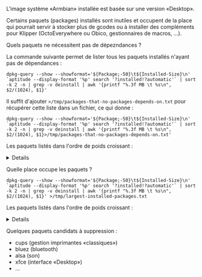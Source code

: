 L'image système «Armbian» installée est basée sur une version «Desktop».

Certains paquets (packages) installés sont inutiles et occupent de la place qui pourrait servir à stocker plus de gcodes ou à installer
des compléments pour Klipper (OctoEverywhere ou Obico, gestionnaires de macros, …).

Quels paquets ne nécessitent pas de dépezndances ?

La commande suivante permet de lister tous les paquets installés n'ayant pas de dépendances :
```
dpkg-query --show --showformat='${Package;-50}\t${Installed-Size}\n' `aptitude --display-format '%p' search '?installed!?automatic'` | sort -k 2 -n | grep -v deinstall | awk '{printf "%.3f MB \t %s\n", $2/(1024), $1}'
```
Il suffit d'ajouter `>/tmp/packages-that-no-packages-depends-on.txt` pour récupérer cette liste dans un fichier, ce qui donne :
```
dpkg-query --show --showformat='${Package;-50}\t${Installed-Size}\n' `aptitude --display-format '%p' search '?installed!?automatic'` | sort -k 2 -n | grep -v deinstall | awk '{printf "%.3f MB \t %s\n", $2/(1024), $1}>/tmp/packages-that-no-packages-depends-on.txt'
```

Les paquets listés dans l'ordre de poids croissant : 
<details>
    0.000 MB 	 armbian-config
0.000 MB 	 armbian-zsh
0.000 MB 	 makerbase-client
0.001 MB 	 armbian-bsp-cli-mkspi
0.001 MB 	 armbian-buster-desktop-xfce
0.001 MB 	 armbian-firmware
0.001 MB 	 linux-u-boot-mkspi-edge
0.008 MB 	 printer-driver-all
0.010 MB 	 libboost-all-dev
0.015 MB 	 python2-dev
0.016 MB 	 xfce4
0.017 MB 	 python3-dev
0.020 MB 	 build-essential
0.020 MB 	 laptop-detect
0.021 MB 	 init
0.021 MB 	 wireless-regdb
0.023 MB 	 libu2f-udev
0.026 MB 	 fonts-guru
0.029 MB 	 libsemanage-common
0.029 MB 	 virtualenv
0.030 MB 	 libestr0
0.031 MB 	 fake-hwclock
0.032 MB 	 libaudit-common
0.032 MB 	 libproxy1-plugin-networkmanager
0.033 MB 	 libxdamage1
0.033 MB 	 xbacklight
0.034 MB 	 libxcomposite1
0.038 MB 	 libxau6
0.038 MB 	 libxinerama1
0.039 MB 	 fonts-ubuntu-font-family-console
0.039 MB 	 ttf-ubuntu-font-family
0.040 MB 	 libkeyutils1
0.040 MB 	 libnotify-bin
0.040 MB 	 vlan
0.040 MB 	 xtermset
0.041 MB 	 libmnl0
0.041 MB 	 libnpth0
0.042 MB 	 libcap-ng0
0.043 MB 	 libwmf0.2-7-gtk
0.043 MB 	 netbase
0.044 MB 	 gcc
0.045 MB 	 hostname
0.047 MB 	 ifenslave
0.047 MB 	 libcap2
0.048 MB 	 libatk-adaptor
0.048 MB 	 lsb-base
0.048 MB 	 toilet
0.050 MB 	 gstreamer1.0-packagekit
0.050 MB 	 iperf3
0.050 MB 	 iputils-arping
0.050 MB 	 libattr1
0.050 MB 	 libffi6
0.050 MB 	 xwallpaper
0.051 MB 	 libxfixes3
0.052 MB 	 libargon2-1
0.052 MB 	 libfontenc1
0.052 MB 	 libxdmcp6
0.054 MB 	 liblocale-gettext-perl
0.055 MB 	 librsvg2-common
0.055 MB 	 sysfsutils
0.055 MB 	 xserver-xorg-video-fbdev
0.056 MB 	 stress
0.058 MB 	 libnl-genl-3-dev
0.061 MB 	 sensible-utils
0.062 MB 	 evtest
0.062 MB 	 libfastjson4
0.063 MB 	 libacl1
0.063 MB 	 nocache
0.064 MB 	 libxrender1
0.065 MB 	 libdebconfclient0
0.066 MB 	 inputattach
0.067 MB 	 libgtk2.0-bin
0.067 MB 	 libjpeg-dev
0.068 MB 	 libfont-afm-perl
0.068 MB 	 libjson-c3
0.068 MB 	 whiptail
0.069 MB 	 libgsettings-qt1
0.069 MB 	 xtermcontrol
0.070 MB 	 stm32flash
0.071 MB 	 libjbig0
0.071 MB 	 python3-libgpiod
0.072 MB 	 libdatrie1
0.073 MB 	 haveged
0.073 MB 	 libproxy1-plugin-gsettings
0.073 MB 	 libxcursor1
0.073 MB 	 qrencode
0.076 MB 	 libxrandr2
0.080 MB 	 linux-base
0.080 MB 	 update-inetd
0.082 MB 	 xinit
0.084 MB 	 fping
0.086 MB 	 libcom-err2
0.087 MB 	 readline-common
0.088 MB 	 libthai0
0.089 MB 	 libcap2-bin
0.089 MB 	 pavumeter
0.089 MB 	 profile-sync-daemon
0.092 MB 	 netcat-openbsd
0.093 MB 	 libgcc1
0.094 MB 	 xinput
0.095 MB 	 libsasl2-modules-db
0.096 MB 	 anacron
0.096 MB 	 nginx
0.098 MB 	 iotop
0.098 MB 	 iputils-ping
0.098 MB 	 libss2
0.099 MB 	 jq
0.099 MB 	 usb-modeswitch-data
0.102 MB 	 bridge-utils
0.102 MB 	 libbz2-1.0
0.102 MB 	 libtasn1-6
0.102 MB 	 libwrap0-dev
0.103 MB 	 debconf-utils
0.104 MB 	 mmc-utils
0.104 MB 	 libavahi-common3
0.104 MB 	 libproc-processtable-perl
0.106 MB 	 xorg-docs-core
0.107 MB 	 libpangocairo-1.0-0
0.108 MB 	 gtk2-engines-pixbuf
0.108 MB 	 initramfs-tools
0.110 MB 	 avahi-autoipd
0.110 MB 	 libassuan0
0.110 MB 	 libldap-common
0.111 MB 	 cups-bsd
0.113 MB 	 libip4tc0
0.113 MB 	 libxext6
0.114 MB 	 dfu-util
0.114 MB 	 pinentry-curses
0.115 MB 	 xdotool
0.116 MB 	 libuuid1
0.116 MB 	 libxcb-shm0
0.116 MB 	 sysvinit-utils
0.118 MB 	 fonts-kacst-one
0.118 MB 	 libavahi-client3
0.120 MB 	 matchbox-keyboard
0.121 MB 	 libhavege1
0.121 MB 	 libkmod2
0.122 MB 	 libdigest-sha-perl
0.122 MB 	 libusb-1.0-0
0.122 MB 	 systemd-sysv
0.123 MB 	 libklibc
0.125 MB 	 pv
0.126 MB 	 liblz4-1
0.129 MB 	 libxi6
0.130 MB 	 fonts-guru-extra
0.130 MB 	 init-system-helpers
0.130 MB 	 mesa-utils
0.130 MB 	 pasystray
0.131 MB 	 rfkill
0.134 MB 	 python3-virtualenv
0.135 MB 	 gtk-update-icon-cache
0.135 MB 	 keyutils
0.135 MB 	 logrotate
0.138 MB 	 libxtables12
0.141 MB 	 libpangoft2-1.0-0
0.142 MB 	 usb-modeswitch
0.144 MB 	 brltty-x11
0.146 MB 	 pamix
0.148 MB 	 liblognorm5
0.148 MB 	 sunxi-tools
0.149 MB 	 dbus-x11
0.153 MB 	 libaudit1
0.156 MB 	 libapparmor1
0.158 MB 	 libfontembed1
0.158 MB 	 spice-vdagent
0.158 MB 	 zlib1g
0.161 MB 	 libkrb5support0
0.162 MB 	 cpufrequtils
0.162 MB 	 libxcb-render0
0.163 MB 	 f3
0.163 MB 	 libgpg-error0
0.165 MB 	 gdebi
0.166 MB 	 libgraphite2-3
0.167 MB 	 libfribidi0
0.174 MB 	 libselinux1
0.174 MB 	 mawk
0.175 MB 	 libbsd0
0.177 MB 	 bzip2
0.177 MB 	 liblmdb-dev
0.180 MB 	 libsasl2-2
0.183 MB 	 pkg-config
0.184 MB 	 ucf
0.187 MB 	 resolvconf
0.188 MB 	 libnss-myhostname
0.190 MB 	 libatk1.0-0
0.192 MB 	 gnome-orca
0.203 MB 	 initramfs-tools-core
0.205 MB 	 imagemagick
0.207 MB 	 ghostscript-x
0.209 MB 	 debianutils
0.211 MB 	 ifupdown
0.215 MB 	 dash
0.217 MB 	 libpopt0
0.218 MB 	 policykit-1
0.221 MB 	 libpam-modules-bin
0.223 MB 	 base-passwd
0.224 MB 	 bc
0.224 MB 	 dosfstools
0.224 MB 	 kmod
0.226 MB 	 pulseaudio-module-bluetooth
0.229 MB 	 libusb-dev
0.229 MB 	 debian-archive-keyring
0.229 MB 	 gzip
0.229 MB 	 libksba8
0.230 MB 	 bluez-cups
0.230 MB 	 cifs-utils
0.230 MB 	 libpam0g
0.232 MB 	 xserver-xorg
0.235 MB 	 libhogweed4
0.237 MB 	 fbset
0.242 MB 	 gcc-8-base
0.244 MB 	 libcrack2
0.245 MB 	 hdparm
0.245 MB 	 pavucontrol-qt
0.247 MB 	 iw
0.249 MB 	 cron
0.249 MB 	 liblzma5
0.249 MB 	 libudev1
0.251 MB 	 dmsetup
0.251 MB 	 gtk2-engines-murrine
0.251 MB 	 html2text
0.253 MB 	 htop
0.262 MB 	 less
0.269 MB 	 i2c-tools
0.270 MB 	 libidn2-0
0.271 MB 	 libusb-1.0-0-dev
0.271 MB 	 netplan.io
0.271 MB 	 parted
0.274 MB 	 bsdutils
0.274 MB 	 wireless-tools
0.275 MB 	 libxcb1
0.286 MB 	 libsemanage1
0.292 MB 	 unattended-upgrades
0.295 MB 	 libidn11
0.295 MB 	 libseccomp2
0.297 MB 	 usbutils
0.300 MB 	 libjpeg62-turbo
0.300 MB 	 wireguard-tools
0.302 MB 	 libk5crypto3
0.305 MB 	 expect
0.307 MB 	 libsmartcols1
0.308 MB 	 caffeine
0.326 MB 	 libcroco3
0.332 MB 	 base-files
0.333 MB 	 libffi-dev
0.334 MB 	 libfuse2
0.341 MB 	 libpam-gnome-keyring
0.349 MB 	 xdg-user-dirs-gtk
0.356 MB 	 software-properties-gtk
0.359 MB 	 doc-base
0.359 MB 	 ncurses-base
0.361 MB 	 libnewt0.52
0.362 MB 	 xdg-user-dirs
0.370 MB 	 dhcpcd5
0.371 MB 	 libnettle6
0.372 MB 	 ethtool
0.377 MB 	 libncursesw6
0.379 MB 	 libpam-systemd
0.388 MB 	 curl
0.389 MB 	 libopenjp2-7
0.389 MB 	 mount
0.391 MB 	 libreadline7
0.393 MB 	 ca-certificates
0.394 MB 	 klibc-utils
0.395 MB 	 libpango-1.0-0
0.396 MB 	 xfonts-utils
0.401 MB 	 libwebp6
0.404 MB 	 fonts-opensymbol
0.406 MB 	 libgssapi-krb5-2
0.406 MB 	 libv4l-dev
0.407 MB 	 f2fs-tools
0.410 MB 	 libexpat1
0.411 MB 	 console-setup
0.411 MB 	 libcryptsetup12
0.415 MB 	 zlib1g-dev
0.417 MB 	 libpng16-16
0.422 MB 	 libblkid1
0.428 MB 	 lxtask
0.431 MB 	 fontconfig-config
0.431 MB 	 hicolor-icon-theme
0.444 MB 	 libgail-common
0.446 MB 	 software-properties-common
0.456 MB 	 xfonts-scalable
0.464 MB 	 libext2fs2
0.465 MB 	 libapt-inst2.0
0.467 MB 	 libdbus-1-3
0.467 MB 	 lsof
0.468 MB 	 device-tree-compiler
0.469 MB 	 cups-client
0.470 MB 	 libdevmapper1.02.1
0.472 MB 	 fdisk
0.472 MB 	 libmount1
0.481 MB 	 x11-xserver-utils
0.482 MB 	 chrony
0.488 MB 	 hplip
0.508 MB 	 debconf
0.509 MB 	 libtinfo6
0.510 MB 	 libldap-2.4-2
0.513 MB 	 libfontconfig1
0.513 MB 	 libgmp10
0.515 MB 	 libgdk-pixbuf2.0-0
0.518 MB 	 unzip
0.530 MB 	 fontconfig
0.533 MB 	 libfdisk1
0.542 MB 	 u-boot-tools
0.559 MB 	 hunspell-en-us
0.561 MB 	 libzstd1
0.562 MB 	 ncurses-bin
0.563 MB 	 cracklib-runtime
0.564 MB 	 dbus
0.568 MB 	 viewnior
0.572 MB 	 redshift
0.584 MB 	 psmisc
0.587 MB 	 gpg-wks-server
0.587 MB 	 libnl-3-dev
0.591 MB 	 libpcre3
0.599 MB 	 libthai-data
0.600 MB 	 gpg-wks-client
0.603 MB 	 zip
0.610 MB 	 libtiff5
0.623 MB 	 libsodium-dev
0.637 MB 	 libsepol1
0.642 MB 	 foomatic-db-compressed-ppds
0.652 MB 	 libisc-export1100
0.652 MB 	 xfonts-encodings
0.661 MB 	 isc-dhcp-client
0.670 MB 	 dnsutils
0.671 MB 	 iozone3
0.673 MB 	 python3-apt
0.682 MB 	 python3-distutils
0.683 MB 	 mousetweaks
0.689 MB 	 libpixman-1-0
0.707 MB 	 gnupg
0.708 MB 	 lshw
0.711 MB 	 libcups2
0.715 MB 	 figlet
0.722 MB 	 gpgconf
0.724 MB 	 rsync
0.738 MB 	 libsystemd0
0.740 MB 	 dictionaries-common
0.752 MB 	 libavahi-common-data
0.776 MB 	 libfreetype6
0.789 MB 	 xfce4-notifyd
0.798 MB 	 lightdm
0.814 MB 	 gpgv
0.829 MB 	 adduser
0.842 MB 	 libpam-modules
0.850 MB 	 bluez-tools
0.854 MB 	 thunar-volman
0.854 MB 	 sed
0.878 MB 	 gpgsm
0.903 MB 	 xfce4-screenshooter
0.906 MB 	 evince
0.911 MB 	 pavucontrol
0.914 MB 	 libelf1
0.929 MB 	 net-tools
0.936 MB 	 gnome-font-viewer
0.936 MB 	 libgcrypt20
0.942 MB 	 libwebsocketpp-dev
0.955 MB 	 fonts-kacst
0.967 MB 	 grep
0.970 MB 	 cpio
0.972 MB 	 libdbus-1-dev
0.972 MB 	 screen
0.979 MB 	 gir1.2-gtk-3.0
0.999 MB 	 system-config-printer
1.028 MB 	 hostapd
1.031 MB 	 cups
1.047 MB 	 libpam-runtime
1.058 MB 	 apt-utils
1.074 MB 	 avrdude
1.084 MB 	 libkrb5-3
1.134 MB 	 dialog
1.185 MB 	 gpg-agent
1.187 MB 	 libatk1.0-data
1.188 MB 	 pciutils
1.192 MB 	 dirmngr
1.212 MB 	 flex
1.242 MB 	 libsqlite3-0
1.275 MB 	 dos2unix
1.282 MB 	 gstreamer1.0-plugins-base-apps
1.291 MB 	 slick-greeter
1.312 MB 	 libcairo2
1.325 MB 	 e2fsprogs
1.332 MB 	 bash-completion
1.357 MB 	 ntfs-3g
1.360 MB 	 gstreamer1.0-pulseaudio
1.364 MB 	 libp11-kit0
1.385 MB 	 gtk2-engines
1.407 MB 	 openssh-server
1.408 MB 	 openssl
1.411 MB 	 gpg
1.433 MB 	 libcurl4-openssl-dev
1.433 MB 	 mc
1.438 MB 	 libusb-1.0-doc
1.477 MB 	 mousepad
1.499 MB 	 libx11-6
1.502 MB 	 diffutils
1.511 MB 	 libunistring2
1.559 MB 	 xarchiver
1.569 MB 	 sysstat
1.584 MB 	 kbd
1.624 MB 	 libdb5.3
1.635 MB 	 libx11-data
1.668 MB 	 gvfs-backends
1.672 MB 	 rsyslog
1.701 MB 	 libslang2
1.717 MB 	 console-setup-linux
1.723 MB 	 cups-filters
1.738 MB 	 libharfbuzz0b
1.742 MB 	 automake
1.748 MB 	 smbclient
1.760 MB 	 smartmontools
1.771 MB 	 gnupg-utils
1.774 MB 	 libxml2
1.889 MB 	 findutils
1.899 MB 	 ffmpeg
1.942 MB 	 libstdc++6
1.994 MB 	 iptables
2.044 MB 	 fonts-liberation
2.050 MB 	 terminator
2.082 MB 	 x11-apps
2.133 MB 	 alsa-utils
2.153 MB 	 xterm
2.184 MB 	 nano
2.187 MB 	 xfce4-terminal
2.196 MB 	 bison
2.213 MB 	 numix-gtk-theme
2.243 MB 	 libncurses-dev
2.267 MB 	 xscreensaver
2.268 MB 	 libdns-export1104
2.271 MB 	 xserver-xorg-legacy
2.481 MB 	 passwd
2.497 MB 	 iproute2
2.514 MB 	 keyboard-configuration
2.515 MB 	 libgdk-pixbuf2.0-common
2.608 MB 	 login
2.681 MB 	 libgnutls30
2.683 MB 	 packagekit
2.714 MB 	 fonts-stix
2.733 MB 	 libcairo2-dev
2.803 MB 	 vim
2.815 MB 	 tar
2.885 MB 	 fonts-dejavu-core
2.968 MB 	 tzdata
2.993 MB 	 libc-bin
3.025 MB 	 libapt-pkg5.0
3.031 MB 	 fonts-symbola
3.161 MB 	 wpasupplicant
3.173 MB 	 wget
3.271 MB 	 btrfs-progs
3.483 MB 	 dmz-cursor-theme
3.603 MB 	 xfonts-75dpi
3.610 MB 	 xcursor-themes
3.629 MB 	 libssl1.1
3.650 MB 	 sudo
3.723 MB 	 libglib2.0-0
3.852 MB 	 apt
3.975 MB 	 aptitude
4.005 MB 	 xfonts-100dpi
4.010 MB 	 util-linux
4.068 MB 	 ncurses-term
4.130 MB 	 libc-l10n
4.494 MB 	 gnupg-l10n
4.608 MB 	 p7zip-full
4.679 MB 	 bluez
4.714 MB 	 shared-mime-info
4.719 MB 	 librsvg2-2
4.845 MB 	 blueman
5.684 MB 	 libgtk2.0-0
5.908 MB 	 xkb-data
6.089 MB 	 brltty
6.310 MB 	 openprinting-ppds
6.330 MB 	 bash
6.518 MB 	 dpkg
6.998 MB 	 xfonts-base
7.476 MB 	 libssl-dev
7.888 MB 	 libgirepository1.0-dev
8.016 MB 	 udev
8.813 MB 	 linux-dtb-edge-rockchip64
9.518 MB 	 libc6
9.575 MB 	 perl-base
10.445 MB 	 evince-common
10.498 MB 	 fonts-freefont-ttf
11.077 MB 	 python3-numpy
11.486 MB 	 libwebsocketpp-doc
12.696 MB 	 systemd
13.186 MB 	 python3-matplotlib
14.844 MB 	 coreutils
14.894 MB 	 binutils-avr
14.929 MB 	 nlohmann-json3-dev
15.664 MB 	 cmake
15.729 MB 	 locales
16.603 MB 	 numix-icon-theme-circle
16.876 MB 	 fonts-arphic-ukai
19.463 MB 	 libgtk2.0-common
20.518 MB 	 fonts-arphic-uming
24.479 MB 	 libatlas-base-dev
26.176 MB 	 adwaita-icon-theme
28.179 MB 	 fonts-nanum
28.228 MB 	 binutils-arm-none-eabi
30.833 MB 	 libicu63
34.398 MB 	 git
35.333 MB 	 unicode-data
41.216 MB 	 avr-libc
47.330 MB 	 numix-icon-theme
68.302 MB 	 gcc-avr
89.584 MB 	 linux-image-edge-rockchip64
183.311 MB 	 libgl1-mesa-dri
473.239 MB 	 gcc-arm-none-eabi
524.755 MB 	 libnewlib-arm-none-eabi
</details>

Quelle place occupe les paquets ?

```
dpkg-query --show --showformat='${Package;-50}\t${Installed-Size}\n' `aptitude --display-format '%p' search '?installed!?automatic'` | sort -k 2 -n | grep -v deinstall | awk '{printf "%.3f MB \t %s\n", $2/(1024), $1}' >/tmp/largest-installed-packages.txt
```

Les paquets listés dans l'ordre de poids croissant : 

<details>
    0.000 MB 	 armbian-config
0.000 MB 	 armbian-zsh
0.000 MB 	 makerbase-client
0.001 MB 	 armbian-bsp-cli-mkspi
0.001 MB 	 armbian-buster-desktop-xfce
0.001 MB 	 armbian-firmware
0.001 MB 	 linux-u-boot-mkspi-edge
0.008 MB 	 printer-driver-all
0.010 MB 	 libboost-all-dev
0.015 MB 	 python2-dev
0.016 MB 	 xfce4
0.017 MB 	 python3-dev
0.020 MB 	 build-essential
0.020 MB 	 laptop-detect
0.021 MB 	 init
0.021 MB 	 wireless-regdb
0.023 MB 	 libu2f-udev
0.026 MB 	 fonts-guru
0.029 MB 	 libsemanage-common
0.029 MB 	 virtualenv
0.030 MB 	 libestr0
0.031 MB 	 fake-hwclock
0.032 MB 	 libaudit-common
0.032 MB 	 libproxy1-plugin-networkmanager
0.033 MB 	 libxdamage1
0.033 MB 	 xbacklight
0.034 MB 	 libxcomposite1
0.038 MB 	 libxau6
0.038 MB 	 libxinerama1
0.039 MB 	 fonts-ubuntu-font-family-console
0.039 MB 	 ttf-ubuntu-font-family
0.040 MB 	 libkeyutils1
0.040 MB 	 libnotify-bin
0.040 MB 	 vlan
0.040 MB 	 xtermset
0.041 MB 	 libmnl0
0.041 MB 	 libnpth0
0.042 MB 	 libcap-ng0
0.043 MB 	 libwmf0.2-7-gtk
0.043 MB 	 netbase
0.044 MB 	 gcc
0.045 MB 	 hostname
0.047 MB 	 ifenslave
0.047 MB 	 libcap2
0.048 MB 	 libatk-adaptor
0.048 MB 	 lsb-base
0.048 MB 	 toilet
0.050 MB 	 gstreamer1.0-packagekit
0.050 MB 	 iperf3
0.050 MB 	 iputils-arping
0.050 MB 	 libattr1
0.050 MB 	 libffi6
0.050 MB 	 xwallpaper
0.051 MB 	 libxfixes3
0.052 MB 	 libargon2-1
0.052 MB 	 libfontenc1
0.052 MB 	 libxdmcp6
0.054 MB 	 liblocale-gettext-perl
0.055 MB 	 librsvg2-common
0.055 MB 	 sysfsutils
0.055 MB 	 xserver-xorg-video-fbdev
0.056 MB 	 stress
0.058 MB 	 libnl-genl-3-dev
0.061 MB 	 sensible-utils
0.062 MB 	 evtest
0.062 MB 	 libfastjson4
0.063 MB 	 libacl1
0.063 MB 	 nocache
0.064 MB 	 libxrender1
0.065 MB 	 libdebconfclient0
0.066 MB 	 inputattach
0.067 MB 	 libgtk2.0-bin
0.067 MB 	 libjpeg-dev
0.068 MB 	 libfont-afm-perl
0.068 MB 	 libjson-c3
0.068 MB 	 whiptail
0.069 MB 	 libgsettings-qt1
0.069 MB 	 xtermcontrol
0.070 MB 	 stm32flash
0.071 MB 	 libjbig0
0.071 MB 	 python3-libgpiod
0.072 MB 	 libdatrie1
0.073 MB 	 haveged
0.073 MB 	 libproxy1-plugin-gsettings
0.073 MB 	 libxcursor1
0.073 MB 	 qrencode
0.076 MB 	 libxrandr2
0.080 MB 	 linux-base
0.080 MB 	 update-inetd
0.082 MB 	 xinit
0.084 MB 	 fping
0.086 MB 	 libcom-err2
0.087 MB 	 readline-common
0.088 MB 	 libthai0
0.089 MB 	 libcap2-bin
0.089 MB 	 pavumeter
0.089 MB 	 profile-sync-daemon
0.092 MB 	 netcat-openbsd
0.093 MB 	 libgcc1
0.094 MB 	 xinput
0.095 MB 	 libsasl2-modules-db
0.096 MB 	 anacron
0.096 MB 	 nginx
0.098 MB 	 iotop
0.098 MB 	 iputils-ping
0.098 MB 	 libss2
0.099 MB 	 jq
0.099 MB 	 usb-modeswitch-data
0.102 MB 	 bridge-utils
0.102 MB 	 libbz2-1.0
0.102 MB 	 libtasn1-6
0.102 MB 	 libwrap0-dev
0.103 MB 	 debconf-utils
0.104 MB 	 mmc-utils
0.104 MB 	 libavahi-common3
0.104 MB 	 libproc-processtable-perl
0.106 MB 	 xorg-docs-core
0.107 MB 	 libpangocairo-1.0-0
0.108 MB 	 gtk2-engines-pixbuf
0.108 MB 	 initramfs-tools
0.110 MB 	 avahi-autoipd
0.110 MB 	 libassuan0
0.110 MB 	 libldap-common
0.111 MB 	 cups-bsd
0.113 MB 	 libip4tc0
0.113 MB 	 libxext6
0.114 MB 	 dfu-util
0.114 MB 	 pinentry-curses
0.115 MB 	 xdotool
0.116 MB 	 libuuid1
0.116 MB 	 libxcb-shm0
0.116 MB 	 sysvinit-utils
0.118 MB 	 fonts-kacst-one
0.118 MB 	 libavahi-client3
0.120 MB 	 matchbox-keyboard
0.121 MB 	 libhavege1
0.121 MB 	 libkmod2
0.122 MB 	 libdigest-sha-perl
0.122 MB 	 libusb-1.0-0
0.122 MB 	 systemd-sysv
0.123 MB 	 libklibc
0.125 MB 	 pv
0.126 MB 	 liblz4-1
0.129 MB 	 libxi6
0.130 MB 	 fonts-guru-extra
0.130 MB 	 init-system-helpers
0.130 MB 	 mesa-utils
0.130 MB 	 pasystray
0.131 MB 	 rfkill
0.134 MB 	 python3-virtualenv
0.135 MB 	 gtk-update-icon-cache
0.135 MB 	 keyutils
0.135 MB 	 logrotate
0.138 MB 	 libxtables12
0.141 MB 	 libpangoft2-1.0-0
0.142 MB 	 usb-modeswitch
0.144 MB 	 brltty-x11
0.146 MB 	 pamix
0.148 MB 	 liblognorm5
0.148 MB 	 sunxi-tools
0.149 MB 	 dbus-x11
0.153 MB 	 libaudit1
0.156 MB 	 libapparmor1
0.158 MB 	 libfontembed1
0.158 MB 	 spice-vdagent
0.158 MB 	 zlib1g
0.161 MB 	 libkrb5support0
0.162 MB 	 cpufrequtils
0.162 MB 	 libxcb-render0
0.163 MB 	 f3
0.163 MB 	 libgpg-error0
0.165 MB 	 gdebi
0.166 MB 	 libgraphite2-3
0.167 MB 	 libfribidi0
0.174 MB 	 libselinux1
0.174 MB 	 mawk
0.175 MB 	 libbsd0
0.177 MB 	 bzip2
0.177 MB 	 liblmdb-dev
0.180 MB 	 libsasl2-2
0.183 MB 	 pkg-config
0.184 MB 	 ucf
0.187 MB 	 resolvconf
0.188 MB 	 libnss-myhostname
0.190 MB 	 libatk1.0-0
0.192 MB 	 gnome-orca
0.203 MB 	 initramfs-tools-core
0.205 MB 	 imagemagick
0.207 MB 	 ghostscript-x
0.209 MB 	 debianutils
0.211 MB 	 ifupdown
0.215 MB 	 dash
0.217 MB 	 libpopt0
0.218 MB 	 policykit-1
0.221 MB 	 libpam-modules-bin
0.223 MB 	 base-passwd
0.224 MB 	 bc
0.224 MB 	 dosfstools
0.224 MB 	 kmod
0.226 MB 	 pulseaudio-module-bluetooth
0.229 MB 	 libusb-dev
0.229 MB 	 debian-archive-keyring
0.229 MB 	 gzip
0.229 MB 	 libksba8
0.230 MB 	 bluez-cups
0.230 MB 	 cifs-utils
0.230 MB 	 libpam0g
0.232 MB 	 xserver-xorg
0.235 MB 	 libhogweed4
0.237 MB 	 fbset
0.242 MB 	 gcc-8-base
0.244 MB 	 libcrack2
0.245 MB 	 hdparm
0.245 MB 	 pavucontrol-qt
0.247 MB 	 iw
0.249 MB 	 cron
0.249 MB 	 liblzma5
0.249 MB 	 libudev1
0.251 MB 	 dmsetup
0.251 MB 	 gtk2-engines-murrine
0.251 MB 	 html2text
0.253 MB 	 htop
0.262 MB 	 less
0.269 MB 	 i2c-tools
0.270 MB 	 libidn2-0
0.271 MB 	 libusb-1.0-0-dev
0.271 MB 	 netplan.io
0.271 MB 	 parted
0.274 MB 	 bsdutils
0.274 MB 	 wireless-tools
0.275 MB 	 libxcb1
0.286 MB 	 libsemanage1
0.292 MB 	 unattended-upgrades
0.295 MB 	 libidn11
0.295 MB 	 libseccomp2
0.297 MB 	 usbutils
0.300 MB 	 libjpeg62-turbo
0.300 MB 	 wireguard-tools
0.302 MB 	 libk5crypto3
0.305 MB 	 expect
0.307 MB 	 libsmartcols1
0.308 MB 	 caffeine
0.326 MB 	 libcroco3
0.332 MB 	 base-files
0.333 MB 	 libffi-dev
0.334 MB 	 libfuse2
0.341 MB 	 libpam-gnome-keyring
0.349 MB 	 xdg-user-dirs-gtk
0.356 MB 	 software-properties-gtk
0.359 MB 	 doc-base
0.359 MB 	 ncurses-base
0.361 MB 	 libnewt0.52
0.362 MB 	 xdg-user-dirs
0.370 MB 	 dhcpcd5
0.371 MB 	 libnettle6
0.372 MB 	 ethtool
0.377 MB 	 libncursesw6
0.379 MB 	 libpam-systemd
0.388 MB 	 curl
0.389 MB 	 libopenjp2-7
0.389 MB 	 mount
0.391 MB 	 libreadline7
0.393 MB 	 ca-certificates
0.394 MB 	 klibc-utils
0.395 MB 	 libpango-1.0-0
0.396 MB 	 xfonts-utils
0.401 MB 	 libwebp6
0.404 MB 	 fonts-opensymbol
0.406 MB 	 libgssapi-krb5-2
0.406 MB 	 libv4l-dev
0.407 MB 	 f2fs-tools
0.410 MB 	 libexpat1
0.411 MB 	 console-setup
0.411 MB 	 libcryptsetup12
0.415 MB 	 zlib1g-dev
0.417 MB 	 libpng16-16
0.422 MB 	 libblkid1
0.428 MB 	 lxtask
0.431 MB 	 fontconfig-config
0.431 MB 	 hicolor-icon-theme
0.444 MB 	 libgail-common
0.446 MB 	 software-properties-common
0.456 MB 	 xfonts-scalable
0.464 MB 	 libext2fs2
0.465 MB 	 libapt-inst2.0
0.467 MB 	 libdbus-1-3
0.467 MB 	 lsof
0.468 MB 	 device-tree-compiler
0.469 MB 	 cups-client
0.470 MB 	 libdevmapper1.02.1
0.472 MB 	 fdisk
0.472 MB 	 libmount1
0.481 MB 	 x11-xserver-utils
0.482 MB 	 chrony
0.488 MB 	 hplip
0.508 MB 	 debconf
0.509 MB 	 libtinfo6
0.510 MB 	 libldap-2.4-2
0.513 MB 	 libfontconfig1
0.513 MB 	 libgmp10
0.515 MB 	 libgdk-pixbuf2.0-0
0.518 MB 	 unzip
0.530 MB 	 fontconfig
0.533 MB 	 libfdisk1
0.542 MB 	 u-boot-tools
0.559 MB 	 hunspell-en-us
0.561 MB 	 libzstd1
0.562 MB 	 ncurses-bin
0.563 MB 	 cracklib-runtime
0.564 MB 	 dbus
0.568 MB 	 viewnior
0.572 MB 	 redshift
0.584 MB 	 psmisc
0.587 MB 	 gpg-wks-server
0.587 MB 	 libnl-3-dev
0.591 MB 	 libpcre3
0.599 MB 	 libthai-data
0.600 MB 	 gpg-wks-client
0.603 MB 	 zip
0.610 MB 	 libtiff5
0.623 MB 	 libsodium-dev
0.637 MB 	 libsepol1
0.642 MB 	 foomatic-db-compressed-ppds
0.652 MB 	 libisc-export1100
0.652 MB 	 xfonts-encodings
0.661 MB 	 isc-dhcp-client
0.670 MB 	 dnsutils
0.671 MB 	 iozone3
0.673 MB 	 python3-apt
0.682 MB 	 python3-distutils
0.683 MB 	 mousetweaks
0.689 MB 	 libpixman-1-0
0.707 MB 	 gnupg
0.708 MB 	 lshw
0.711 MB 	 libcups2
0.715 MB 	 figlet
0.722 MB 	 gpgconf
0.724 MB 	 rsync
0.738 MB 	 libsystemd0
0.740 MB 	 dictionaries-common
0.752 MB 	 libavahi-common-data
0.776 MB 	 libfreetype6
0.789 MB 	 xfce4-notifyd
0.798 MB 	 lightdm
0.814 MB 	 gpgv
0.829 MB 	 adduser
0.842 MB 	 libpam-modules
0.850 MB 	 bluez-tools
0.854 MB 	 thunar-volman
0.854 MB 	 sed
0.878 MB 	 gpgsm
0.903 MB 	 xfce4-screenshooter
0.906 MB 	 evince
0.911 MB 	 pavucontrol
0.914 MB 	 libelf1
0.929 MB 	 net-tools
0.936 MB 	 gnome-font-viewer
0.936 MB 	 libgcrypt20
0.942 MB 	 libwebsocketpp-dev
0.955 MB 	 fonts-kacst
0.967 MB 	 grep
0.970 MB 	 cpio
0.972 MB 	 libdbus-1-dev
0.972 MB 	 screen
0.979 MB 	 gir1.2-gtk-3.0
0.999 MB 	 system-config-printer
1.028 MB 	 hostapd
1.031 MB 	 cups
1.047 MB 	 libpam-runtime
1.058 MB 	 apt-utils
1.074 MB 	 avrdude
1.084 MB 	 libkrb5-3
1.134 MB 	 dialog
1.185 MB 	 gpg-agent
1.187 MB 	 libatk1.0-data
1.188 MB 	 pciutils
1.192 MB 	 dirmngr
1.212 MB 	 flex
1.242 MB 	 libsqlite3-0
1.275 MB 	 dos2unix
1.282 MB 	 gstreamer1.0-plugins-base-apps
1.291 MB 	 slick-greeter
1.312 MB 	 libcairo2
1.325 MB 	 e2fsprogs
1.332 MB 	 bash-completion
1.357 MB 	 ntfs-3g
1.360 MB 	 gstreamer1.0-pulseaudio
1.364 MB 	 libp11-kit0
1.385 MB 	 gtk2-engines
1.407 MB 	 openssh-server
1.408 MB 	 openssl
1.411 MB 	 gpg
1.433 MB 	 libcurl4-openssl-dev
1.433 MB 	 mc
1.438 MB 	 libusb-1.0-doc
1.477 MB 	 mousepad
1.499 MB 	 libx11-6
1.502 MB 	 diffutils
1.511 MB 	 libunistring2
1.559 MB 	 xarchiver
1.569 MB 	 sysstat
1.584 MB 	 kbd
1.624 MB 	 libdb5.3
1.635 MB 	 libx11-data
1.668 MB 	 gvfs-backends
1.672 MB 	 rsyslog
1.701 MB 	 libslang2
1.717 MB 	 console-setup-linux
1.723 MB 	 cups-filters
1.738 MB 	 libharfbuzz0b
1.742 MB 	 automake
1.748 MB 	 smbclient
1.760 MB 	 smartmontools
1.771 MB 	 gnupg-utils
1.774 MB 	 libxml2
1.889 MB 	 findutils
1.899 MB 	 ffmpeg
1.942 MB 	 libstdc++6
1.994 MB 	 iptables
2.044 MB 	 fonts-liberation
2.050 MB 	 terminator
2.082 MB 	 x11-apps
2.133 MB 	 alsa-utils
2.153 MB 	 xterm
2.184 MB 	 nano
2.187 MB 	 xfce4-terminal
2.196 MB 	 bison
2.213 MB 	 numix-gtk-theme
2.243 MB 	 libncurses-dev
2.267 MB 	 xscreensaver
2.268 MB 	 libdns-export1104
2.271 MB 	 xserver-xorg-legacy
2.481 MB 	 passwd
2.497 MB 	 iproute2
2.514 MB 	 keyboard-configuration
2.515 MB 	 libgdk-pixbuf2.0-common
2.608 MB 	 login
2.681 MB 	 libgnutls30
2.683 MB 	 packagekit
2.714 MB 	 fonts-stix
2.733 MB 	 libcairo2-dev
2.803 MB 	 vim
2.815 MB 	 tar
2.885 MB 	 fonts-dejavu-core
2.968 MB 	 tzdata
2.993 MB 	 libc-bin
3.025 MB 	 libapt-pkg5.0
3.031 MB 	 fonts-symbola
3.161 MB 	 wpasupplicant
3.173 MB 	 wget
3.271 MB 	 btrfs-progs
3.483 MB 	 dmz-cursor-theme
3.603 MB 	 xfonts-75dpi
3.610 MB 	 xcursor-themes
3.629 MB 	 libssl1.1
3.650 MB 	 sudo
3.723 MB 	 libglib2.0-0
3.852 MB 	 apt
3.975 MB 	 aptitude
4.005 MB 	 xfonts-100dpi
4.010 MB 	 util-linux
4.068 MB 	 ncurses-term
4.130 MB 	 libc-l10n
4.494 MB 	 gnupg-l10n
4.608 MB 	 p7zip-full
4.679 MB 	 bluez
4.714 MB 	 shared-mime-info
4.719 MB 	 librsvg2-2
4.845 MB 	 blueman
5.684 MB 	 libgtk2.0-0
5.908 MB 	 xkb-data
6.089 MB 	 brltty
6.310 MB 	 openprinting-ppds
6.330 MB 	 bash
6.518 MB 	 dpkg
6.998 MB 	 xfonts-base
7.476 MB 	 libssl-dev
7.888 MB 	 libgirepository1.0-dev
8.016 MB 	 udev
8.813 MB 	 linux-dtb-edge-rockchip64
9.518 MB 	 libc6
9.575 MB 	 perl-base
10.445 MB 	 evince-common
10.498 MB 	 fonts-freefont-ttf
11.077 MB 	 python3-numpy
11.486 MB 	 libwebsocketpp-doc
12.696 MB 	 systemd
13.186 MB 	 python3-matplotlib
14.844 MB 	 coreutils
14.894 MB 	 binutils-avr
14.929 MB 	 nlohmann-json3-dev
15.664 MB 	 cmake
15.729 MB 	 locales
16.603 MB 	 numix-icon-theme-circle
16.876 MB 	 fonts-arphic-ukai
19.463 MB 	 libgtk2.0-common
20.518 MB 	 fonts-arphic-uming
24.479 MB 	 libatlas-base-dev
26.176 MB 	 adwaita-icon-theme
28.179 MB 	 fonts-nanum
28.228 MB 	 binutils-arm-none-eabi
30.833 MB 	 libicu63
34.398 MB 	 git
35.333 MB 	 unicode-data
41.216 MB 	 avr-libc
47.330 MB 	 numix-icon-theme
68.302 MB 	 gcc-avr
89.584 MB 	 linux-image-edge-rockchip64
183.311 MB 	 libgl1-mesa-dri
473.239 MB 	 gcc-arm-none-eabi
524.755 MB 	 libnewlib-arm-none-eabi
</details>

Quelques paquets candidats à suppression :
- cups (gestion imprimantes «classiques»)
- bluez (bluetooth)
- alsa (son)
- xfce (interface «Desktop»)
- …

  
